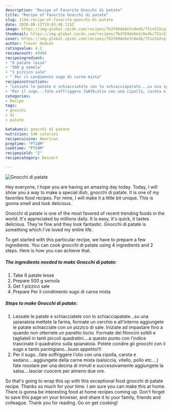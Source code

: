 ```yaml
---
description: "Recipe of Favorite Gnocchi di patate"
title: "Recipe of Favorite Gnocchi di patate"
slug: 1144-recipe-of-favorite-gnocchi-di-patate
date: 2020-08-12T19:03:48.115Z
image: https://img-global.cpcdn.com/recipes/7b3f69de6e3c0edb/751x532cq70/gnocchi-di-patate-recipe-main-photo.jpg
thumbnail: https://img-global.cpcdn.com/recipes/7b3f69de6e3c0edb/751x532cq70/gnocchi-di-patate-recipe-main-photo.jpg
cover: https://img-global.cpcdn.com/recipes/7b3f69de6e3c0edb/751x532cq70/gnocchi-di-patate-recipe-main-photo.jpg
author: Trevor Hudson
ratingvalue: 4.2
reviewcount: 49484
recipeingredient:
- "6 patate lesse"
- "500 g semola"
- "1 pizzico sale"
- " Per il condimento sugo di carne mista"
recipeinstructions:
- "Lessate le patate e schiacciatele con lo schiacciapatate...su una spianatoia mettete la farina, formate un cerchio e all&#39;interno aggiungete le patate schiacciate con un pizzico di sale. Iniziate ad impastare fino a quando non otterrete un panetto liscio. Formate dei filoncini sottili e tagliateli in tanti piccoli quadratini....a questo punto con l&#39;indice trascinate il quadratino sulla spianatoia. Potete condire gli gnocchi con il sugo e tanto parmigiano...buon appetito!!!"
- "Per il sugo...fate soffriggere l&#39;olio con una cipolla, carota e sedano....aggiungete della carne mista (salsiccia, vitello, pollo etc....) fate rosolare per una decina di minuti e successivamente aggiungete la salsa....lasciar cuocere per almeno due ore."
categories:
- Recipe
tags:
- gnocchi
- di
- patate

katakunci: gnocchi di patate 
nutrition: 146 calories
recipecuisine: American
preptime: "PT18M"
cooktime: "PT59M"
recipeyield: "2"
recipecategory: Dessert

---
```



![Gnocchi di patate](https://img-global.cpcdn.com/recipes/7b3f69de6e3c0edb/751x532cq70/gnocchi-di-patate-recipe-main-photo.jpg)

Hey everyone, I hope you are having an amazing day today. Today, I will show you a way to make a special dish, gnocchi di patate. It is one of my favorites food recipes. For mine, I will make it a little bit unique. This is gonna smell and look delicious.

Gnocchi di patate is one of the most favored of recent trending foods in the world. It's appreciated by millions daily. It is easy, it's quick, it tastes delicious. They're fine and they look fantastic. Gnocchi di patate is something which I've loved my entire life.




To get started with this particular recipe, we have to prepare a few ingredients. You can cook gnocchi di patate using 4 ingredients and 2 steps. Here is how you can achieve that.

<!--inarticleads1-->

##### The ingredients needed to make Gnocchi di patate:

1. Take 6 patate lesse
1. Prepare 500 g semola
1. Get 1 pizzico sale
1. Prepare  Per il condimento sugo di carne mista




<!--inarticleads2-->

##### Steps to make Gnocchi di patate:

1. Lessate le patate e schiacciatele con lo schiacciapatate...su una spianatoia mettete la farina, formate un cerchio e all&#39;interno aggiungete le patate schiacciate con un pizzico di sale. Iniziate ad impastare fino a quando non otterrete un panetto liscio. Formate dei filoncini sottili e tagliateli in tanti piccoli quadratini....a questo punto con l&#39;indice trascinate il quadratino sulla spianatoia. Potete condire gli gnocchi con il sugo e tanto parmigiano...buon appetito!!!
1. Per il sugo...fate soffriggere l&#39;olio con una cipolla, carota e sedano....aggiungete della carne mista (salsiccia, vitello, pollo etc....) fate rosolare per una decina di minuti e successivamente aggiungete la salsa....lasciar cuocere per almeno due ore.




So that's going to wrap this up with this exceptional food gnocchi di patate recipe. Thanks so much for your time. I am sure you can make this at home. There is gonna be interesting food at home recipes coming up. Don't forget to save this page on your browser, and share it to your family, friends and colleague. Thank you for reading. Go on get cooking!
